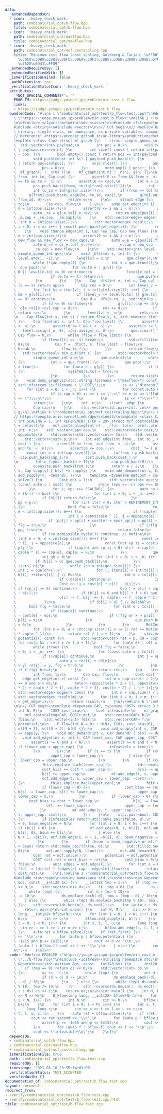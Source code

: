 ```yaml
---
data:
  _extendedDependsOn:
  - icon: ':heavy_check_mark:'
    path: combinatorial_opt/b-flow.hpp
    title: combinatorial_opt/b-flow.hpp
  - icon: ':heavy_check_mark:'
    path: combinatorial_opt/maxflow.hpp
    title: combinatorial_opt/maxflow.hpp
  - icon: ':heavy_check_mark:'
    path: combinatorial_opt/mcf_costscaling.hpp
    title: "Minimum cost flow (cost scaling, Goldberg & Tarjan) \uFF08\u30B3\u30B9\
      \u30C8\u30B9\u30B1\u30FC\u30EA\u30F3\u30B0\u306B\u3088\u308B\u6700\u5C0F\u8CBB\
      \u7528\u6D41\uFF09"
  _extendedRequiredBy: []
  _extendedVerifiedWith: []
  _isVerificationFailed: false
  _pathExtension: cpp
  _verificationStatusIcon: ':heavy_check_mark:'
  attributes:
    '*NOT_SPECIAL_COMMENTS*': ''
    PROBLEM: https://judge.yosupo.jp/problem/min_cost_b_flow
    links:
    - https://judge.yosupo.jp/problem/min_cost_b_flow
  bundledCode: "#line 1 \"combinatorial_opt/test/b_flow.test.cpp\"\n#define PROBLEM\
    \ \"https://judge.yosupo.jp/problem/min_cost_b_flow\"\n#line 2 \"combinatorial_opt/maxflow.hpp\"\
    \n\n#include <algorithm>\n#include <cassert>\n#include <fstream>\n#include <limits>\n\
    #include <string>\n#include <vector>\n\n// CUT begin\n// MaxFlow based and AtCoder\
    \ Library, single class, no namespace, no private variables, compatible with C++11\n\
    // Reference: <https://atcoder.github.io/ac-library/production/document_ja/maxflow.html>\n\
    template <class Cap> struct mf_graph {\n    struct simple_queue_int {\n      \
    \  std::vector<int> payload;\n        int pos = 0;\n        void reserve(int n)\
    \ { payload.reserve(n); }\n        int size() const { return int(payload.size())\
    \ - pos; }\n        bool empty() const { return pos == int(payload.size()); }\n\
    \        void push(const int &t) { payload.push_back(t); }\n        int &front()\
    \ { return payload[pos]; }\n        void clear() {\n            payload.clear();\n\
    \            pos = 0;\n        }\n        void pop() { pos++; }\n    };\n\n  \
    \  mf_graph() : _n(0) {}\n    mf_graph(int n) : _n(n), g(n) {}\n\n    int add_edge(int\
    \ from, int to, Cap cap) {\n        assert(0 <= from && from < _n);\n        assert(0\
    \ <= to && to < _n);\n        assert(0 <= cap);\n        int m = int(pos.size());\n\
    \        pos.push_back({from, int(g[from].size())});\n        int from_id = int(g[from].size());\n\
    \        int to_id = int(g[to].size());\n        if (from == to) to_id++;\n  \
    \      g[from].push_back(_edge{to, to_id, cap});\n        g[to].push_back(_edge{from,\
    \ from_id, 0});\n        return m;\n    }\n\n    struct edge {\n        int from,\
    \ to;\n        Cap cap, flow;\n    };\n\n    edge get_edge(int i) {\n        int\
    \ m = int(pos.size());\n        assert(0 <= i && i < m);\n        auto _e = g[pos[i].first][pos[i].second];\n\
    \        auto _re = g[_e.to][_e.rev];\n        return edge{pos[i].first, _e.to,\
    \ _e.cap + _re.cap, _re.cap};\n    }\n    std::vector<edge> edges() {\n      \
    \  int m = int(pos.size());\n        std::vector<edge> result;\n        for (int\
    \ i = 0; i < m; i++) { result.push_back(get_edge(i)); }\n        return result;\n\
    \    }\n    void change_edge(int i, Cap new_cap, Cap new_flow) {\n        int\
    \ m = int(pos.size());\n        assert(0 <= i && i < m);\n        assert(0 <=\
    \ new_flow && new_flow <= new_cap);\n        auto &_e = g[pos[i].first][pos[i].second];\n\
    \        auto &_re = g[_e.to][_e.rev];\n        _e.cap = new_cap - new_flow;\n\
    \        _re.cap = new_flow;\n    }\n\n    std::vector<int> level, iter;\n   \
    \ simple_queue_int que;\n\n    void _bfs(int s, int t) {\n        std::fill(level.begin(),\
    \ level.end(), -1);\n        level[s] = 0;\n        que.clear();\n        que.push(s);\n\
    \        while (!que.empty()) {\n            int v = que.front();\n          \
    \  que.pop();\n            for (auto e : g[v]) {\n                if (e.cap ==\
    \ 0 || level[e.to] >= 0) continue;\n                level[e.to] = level[v] + 1;\n\
    \                if (e.to == t) return;\n                que.push(e.to);\n   \
    \         }\n        }\n    }\n    Cap _dfs(int v, int s, Cap up) {\n        if\
    \ (v == s) return up;\n        Cap res = 0;\n        int level_v = level[v];\n\
    \        for (int &i = iter[v]; i < int(g[v].size()); i++) {\n            _edge\
    \ &e = g[v][i];\n            if (level_v <= level[e.to] || g[e.to][e.rev].cap\
    \ == 0) continue;\n            Cap d = _dfs(e.to, s, std::min(up - res, g[e.to][e.rev].cap));\n\
    \            if (d <= 0) continue;\n            g[v][i].cap += d;\n          \
    \  g[e.to][e.rev].cap -= d;\n            res += d;\n            if (res == up)\
    \ return res;\n        }\n        level[v] = _n;\n        return res;\n    }\n\
    \n    Cap flow(int s, int t) { return flow(s, t, std::numeric_limits<Cap>::max());\
    \ }\n    Cap flow(int s, int t, Cap flow_limit) {\n        assert(0 <= s && s\
    \ < _n);\n        assert(0 <= t && t < _n);\n        assert(s != t);\n\n     \
    \   level.assign(_n, 0), iter.assign(_n, 0);\n        que.clear();\n\n       \
    \ Cap flow = 0;\n        while (flow < flow_limit) {\n            _bfs(s, t);\n\
    \            if (level[t] == -1) break;\n            std::fill(iter.begin(), iter.end(),\
    \ 0);\n            Cap f = _dfs(t, s, flow_limit - flow);\n            if (!f)\
    \ break;\n            flow += f;\n        }\n        return flow;\n    }\n\n \
    \   std::vector<bool> min_cut(int s) {\n        std::vector<bool> visited(_n);\n\
    \        simple_queue_int que;\n        que.push(s);\n        while (!que.empty())\
    \ {\n            int p = que.front();\n            que.pop();\n            visited[p]\
    \ = true;\n            for (auto e : g[p]) {\n                if (e.cap && !visited[e.to])\
    \ {\n                    visited[e.to] = true;\n                    que.push(e.to);\n\
    \                }\n            }\n        }\n        return visited;\n    }\n\
    \n    void dump_graphviz(std::string filename = \"maxflow\") const {\n       \
    \ std::ofstream ss(filename + \".DOT\");\n        ss << \"digraph{\\n\";\n   \
    \     for (int i = 0; i < _n; i++) {\n            for (const auto &e : g[i]) {\n\
    \                if (e.cap > 0) ss << i << \"->\" << e.to << \"[label=\" << e.cap\
    \ << \"];\\n\";\n            }\n        }\n        ss << \"}\\n\";\n        ss.close();\n\
    \        return;\n    }\n\n    int _n;\n    struct _edge {\n        int to, rev;\n\
    \        Cap cap;\n    };\n    std::vector<std::pair<int, int>> pos;\n    std::vector<std::vector<_edge>>\
    \ g;\n};\n#line 4 \"combinatorial_opt/mcf_costscaling.hpp\"\n\n// Cost scaling\n\
    // https://people.orie.cornell.edu/dpw/orie633/\ntemplate <class Cap, class Cost,\
    \ int SCALING = 1, int REFINEMENT_ITER = 20> struct mcf_costscaling {\n    mcf_costscaling()\
    \ = default;\n    mcf_costscaling(int n) : _n(n), to(n), b(n), p(n) {}\n\n   \
    \ int _n;\n    std::vector<Cap> cap;\n    std::vector<Cost> cost;\n    std::vector<int>\
    \ opposite;\n    std::vector<std::vector<int>> to;\n    std::vector<Cap> b;\n\
    \    std::vector<Cost> p;\n\n    int add_edge(int from_, int to_, Cap cap_, Cost\
    \ cost_) {\n        assert(0 <= from_ and from_ < _n);\n        assert(0 <= to_\
    \ and to_ < _n);\n        assert(0 <= cap_);\n        cost_ *= (_n + 1);\n   \
    \     const int e = int(cap.size());\n        to[from_].push_back(e);\n      \
    \  cap.push_back(cap_);\n        cost.push_back(cost_);\n        opposite.push_back(to_);\n\
    \n        to[to_].push_back(e + 1);\n        cap.push_back(0);\n        cost.push_back(-cost_);\n\
    \        opposite.push_back(from_);\n        return e / 2;\n    }\n    void add_supply(int\
    \ v, Cap supply) { b[v] += supply; }\n    void add_demand(int v, Cap demand) {\
    \ add_supply(v, -demand); }\n\n    template <typename RetCost = Cost> RetCost\
    \ solve() {\n        Cost eps = 1;\n        std::vector<int> que;\n        for\
    \ (const auto c : cost) {\n            while (eps <= -c) eps <<= SCALING;\n  \
    \      }\n        for (; eps >>= SCALING;) {\n            auto no_admissible_cycle\
    \ = [&]() -> bool {\n                for (int i = 0; i < _n; i++) {\n        \
    \            if (b[i]) return false;\n                }\n                std::vector<Cost>\
    \ pp = p;\n                for (int iter = 0; iter < REFINEMENT_ITER; iter++)\
    \ {\n                    bool flg = false;\n                    for (int e = 0;\
    \ e < int(cap.size()); e++) {\n                        if (!cap[e]) continue;\n\
    \                        int i = opposite[e ^ 1], j = opposite[e];\n         \
    \               if (pp[j] > pp[i] + cost[e] + eps) pp[j] = pp[i] + cost[e] + eps,\
    \ flg = true;\n                    }\n                    if (!flg) return p =\
    \ pp, true;\n                }\n                return false;\n            };\n\
    \            if (no_admissible_cycle()) continue; // Refine\n\n            for\
    \ (int e = 0; e < int(cap.size()); e++) {\n                const int i = opposite[e\
    \ ^ 1], j = opposite[e];\n                const Cost cp_ij = cost[e] + p[i] -\
    \ p[j];\n                if (cap[e] and cp_ij < 0) b[i] -= cap[e], b[j] += cap[e],\
    \ cap[e ^ 1] += cap[e], cap[e] = 0;\n            }\n            que.clear();\n\
    \            int qh = 0;\n            for (int i = 0; i < _n; i++) {\n       \
    \         if (b[i] > 0) que.push_back(i);\n            }\n            std::vector<int>\
    \ iters(_n);\n            while (qh < int(que.size())) {\n                const\
    \ int i = que[qh++];\n                for (; iters[i] < int(to[i].size()) and\
    \ b[i]; ++iters[i]) { // Push\n                    int e = to[i][iters[i]];\n\
    \                    if (!cap[e]) continue;\n                    int j = opposite[e];\n\
    \                    Cost cp_ij = cost[e] + p[i] - p[j];\n                   \
    \ if (cp_ij >= 0) continue;\n                    Cap f = b[i] > cap[e] ? cap[e]\
    \ : b[i];\n                    if (b[j] <= 0 and b[j] + f > 0) que.push_back(j);\n\
    \                    b[i] -= f, b[j] += f, cap[e] -= f, cap[e ^ 1] += f;\n   \
    \             }\n\n                if (b[i] > 0) { // Relabel\n              \
    \      bool flg = false;\n                    for (int e : to[i]) {\n        \
    \                if (!cap[e]) continue;\n                        Cost x = p[opposite[e]]\
    \ - cost[e] - eps;\n                        if (!flg or x > p[i]) flg = true,\
    \ p[i] = x;\n                    }\n                    que.push_back(i), iters[i]\
    \ = 0;\n                }\n            }\n        }\n        RetCost ret = 0;\n\
    \        for (int e = 0; e < int(cap.size()); e += 2) ret += RetCost(cost[e])\
    \ * cap[e ^ 1];\n        return ret / (_n + 1);\n    }\n    std::vector<Cost>\
    \ potential() const {\n        std::vector<Cost> ret = p, c0 = cost;\n       \
    \ for (auto &x : ret) x /= (_n + 1);\n        for (auto &x : c0) x /= (_n + 1);\n\
    \        while (true) {\n            bool flg = false;\n            for (int i\
    \ = 0; i < _n; i++) {\n                for (const auto e : to[i]) {\n        \
    \            if (!cap[e]) continue;\n                    int j = opposite[e];\n\
    \                    auto y = ret[i] + c0[e];\n                    if (ret[j]\
    \ > y) ret[j] = y, flg = true;\n                }\n            }\n           \
    \ if (!flg) break;\n        }\n        return ret;\n    }\n    struct edge {\n\
    \        int from, to;\n        Cap cap, flow;\n        Cost cost;\n    };\n \
    \   edge get_edge(int e) const {\n        int m = cap.size() / 2;\n        assert(e\
    \ >= 0 and e < m);\n        return {opposite[e * 2 + 1], opposite[e * 2], cap[e\
    \ * 2] + cap[e * 2 + 1], cap[e * 2 + 1], cost[e * 2] / (_n + 1)};\n    }\n   \
    \ std::vector<edge> edges() const {\n        int m = cap.size() / 2;\n       \
    \ std::vector<edge> result(m);\n        for (int i = 0; i < m; i++) result[i]\
    \ = get_edge(i);\n        return result;\n    }\n};\n#line 6 \"combinatorial_opt/b-flow.hpp\"\
    \n\n// CUT begin\ntemplate <typename CAP, typename COST> struct B_Flow {\n   \
    \ int N, E;\n    COST cost_bias;\n    bool infeasible;\n    mf_graph<CAP> mf;\n\
    \    mcf_costscaling<CAP, COST> mcf;\n    std::vector<CAP> b;\n    std::vector<CAP>\
    \ fbias;\n    std::vector<int> fdir;\n    std::vector<CAP> f;\n    std::vector<COST>\
    \ potential;\n\n    B_Flow(int N = 0) : N(N), E(0), cost_bias(0), infeasible(false),\
    \ mf(N + 2), mcf(N + 2), b(N) {}\n\n    void add_supply(int v, CAP supply) { b[v]\
    \ += supply; }\n    void add_demand(int v, CAP demand) { b[v] -= demand; }\n \
    \   void add_edge(int s, int t, CAP lower_cap, CAP upper_cap, COST cost) {\n \
    \       assert(s >= 0 and s < N);\n        assert(t >= 0 and t < N);\n       \
    \ if (lower_cap > upper_cap) {\n            infeasible = true;\n            return;\n\
    \        }\n        E++;\n        if (s == t) {\n            if (cost > 0) {\n\
    \                upper_cap = lower_cap;\n            } else {\n              \
    \  lower_cap = upper_cap;\n            }\n        }\n        if (cost < 0) {\n\
    \            fbias.emplace_back(lower_cap);\n            fdir.emplace_back(-1);\n\
    \            cost_bias += cost * upper_cap;\n            b[s] -= upper_cap;\n\
    \            b[t] += upper_cap;\n            mf.add_edge(t, s, upper_cap - lower_cap);\n\
    \            mcf.add_edge(t, s, upper_cap - lower_cap, -cost);\n        } else\
    \ {\n            fbias.emplace_back(upper_cap);\n            fdir.emplace_back(1);\n\
    \            if (lower_cap < 0) {\n                cost_bias += cost * lower_cap,\
    \ b[s] -= lower_cap, b[t] += lower_cap;\n                upper_cap -= lower_cap,\
    \ lower_cap = 0;\n            }\n            if (lower_cap > 0) {\n          \
    \      cost_bias += cost * lower_cap;\n                b[s] -= lower_cap;\n  \
    \              b[t] += lower_cap;\n                upper_cap -= lower_cap;\n \
    \           }\n            mf.add_edge(s, t, upper_cap);\n            mcf.add_edge(s,\
    \ t, upper_cap, cost);\n        }\n    }\n\n    std::pair<bool, COST> solve()\
    \ {\n        if (infeasible) return std::make_pair(false, 0);\n        CAP bsum\
    \ = 0, bsum_negative = 0;\n        for (int i = 0; i < N; i++) {\n           \
    \ if (b[i] > 0) {\n                mf.add_edge(N, i, b[i]), mcf.add_edge(N, i,\
    \ b[i], 0), bsum += b[i];\n            } else {\n                mf.add_edge(i,\
    \ N + 1, -b[i]), mcf.add_edge(i, N + 1, -b[i], 0), bsum_negative -= b[i];\n  \
    \          }\n        }\n        if (bsum != bsum_negative or mf.flow(N, N + 1)\
    \ < bsum) return std::make_pair(false, 0);\n        std::fill(b.begin(), b.end(),\
    \ 0);\n        mcf.add_supply(N, bsum);\n        mcf.add_demand(N + 1, bsum);\n\
    \        COST ret = mcf.solve();\n        potential = mcf.potential(), potential.resize(N);\n\
    \        COST cost_ret = cost_bias + ret;\n        cost_bias = 0;\n        f =\
    \ fbias;\n        auto edges = mcf.edges();\n        for (int e = 0; e < E; e++)\
    \ f[e] -= fdir[e] * (edges[e].cap - edges[e].flow);\n        return std::make_pair(true,\
    \ cost_ret);\n    }\n};\n#line 3 \"combinatorial_opt/test/b_flow.test.cpp\"\n\
    #include <iostream>\n\nusing namespace std;\n\nstd::ostream &operator<<(std::ostream\
    \ &os, const __int128 &x) {\n    __int128 tmp = x;\n    if (tmp == 0) return os\
    \ << 0;\n    std::vector<int> ds;\n    if (tmp < 0) {\n        os << '-';\n  \
    \      while (tmp) {\n            int d = tmp % 10;\n            if (d > 0) d\
    \ -= 10;\n            ds.emplace_back(-d), tmp = (tmp - d) / 10;\n        }\n\
    \    } else {\n        while (tmp) ds.emplace_back(tmp % 10), tmp /= 10;\n   \
    \ }\n    std::reverse(ds.begin(), ds.end());\n    for (auto i : ds) os << i;\n\
    \    return os;\n}\n\nint main() {\n    int N, M;\n    cin >> N >> M;\n    B_Flow<long\
    \ long, __int128> bflow(N);\n\n    for (int i = 0; i < N; i++) {\n        int\
    \ b;\n        cin >> b;\n        bflow.add_supply(i, b);\n    }\n    for (int\
    \ i = 0; i < M; i++) {\n        int s, t, l, u;\n        long long c;\n      \
    \  cin >> s >> t >> l >> u >> c;\n        bflow.add_edge(s, t, l, u, c);\n   \
    \ }\n    auto ret = bflow.solve();\n    if (ret.first) {\n        cout << ret.second\
    \ << '\\n';\n        for (auto p : bflow.potential) {\n            assert(p >=\
    \ -1e15 and p <= 1e15);\n            cout << p << '\\n';\n        }\n        for\
    \ (auto f : bflow.f) cout << f << '\\n';\n    } else {\n        cout << \"infeasible\\\
    n\";\n    }\n}\n"
  code: "#define PROBLEM \"https://judge.yosupo.jp/problem/min_cost_b_flow\"\n#include\
    \ \"../b-flow.hpp\"\n#include <iostream>\n\nusing namespace std;\n\nstd::ostream\
    \ &operator<<(std::ostream &os, const __int128 &x) {\n    __int128 tmp = x;\n\
    \    if (tmp == 0) return os << 0;\n    std::vector<int> ds;\n    if (tmp < 0)\
    \ {\n        os << '-';\n        while (tmp) {\n            int d = tmp % 10;\n\
    \            if (d > 0) d -= 10;\n            ds.emplace_back(-d), tmp = (tmp\
    \ - d) / 10;\n        }\n    } else {\n        while (tmp) ds.emplace_back(tmp\
    \ % 10), tmp /= 10;\n    }\n    std::reverse(ds.begin(), ds.end());\n    for (auto\
    \ i : ds) os << i;\n    return os;\n}\n\nint main() {\n    int N, M;\n    cin\
    \ >> N >> M;\n    B_Flow<long long, __int128> bflow(N);\n\n    for (int i = 0;\
    \ i < N; i++) {\n        int b;\n        cin >> b;\n        bflow.add_supply(i,\
    \ b);\n    }\n    for (int i = 0; i < M; i++) {\n        int s, t, l, u;\n   \
    \     long long c;\n        cin >> s >> t >> l >> u >> c;\n        bflow.add_edge(s,\
    \ t, l, u, c);\n    }\n    auto ret = bflow.solve();\n    if (ret.first) {\n \
    \       cout << ret.second << '\\n';\n        for (auto p : bflow.potential) {\n\
    \            assert(p >= -1e15 and p <= 1e15);\n            cout << p << '\\n';\n\
    \        }\n        for (auto f : bflow.f) cout << f << '\\n';\n    } else {\n\
    \        cout << \"infeasible\\n\";\n    }\n}\n"
  dependsOn:
  - combinatorial_opt/b-flow.hpp
  - combinatorial_opt/maxflow.hpp
  - combinatorial_opt/mcf_costscaling.hpp
  isVerificationFile: true
  path: combinatorial_opt/test/b_flow.test.cpp
  requiredBy: []
  timestamp: '2021-08-18 23:55:14+09:00'
  verificationStatus: TEST_ACCEPTED
  verifiedWith: []
documentation_of: combinatorial_opt/test/b_flow.test.cpp
layout: document
redirect_from:
- /verify/combinatorial_opt/test/b_flow.test.cpp
- /verify/combinatorial_opt/test/b_flow.test.cpp.html
title: combinatorial_opt/test/b_flow.test.cpp
---
```

